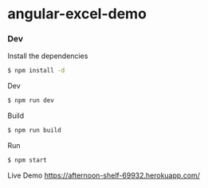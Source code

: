# angular-excel-demo


### Dev

Install the dependencies

```sh
$ npm install -d
```

Dev

```sh
$ npm run dev
```

Build

```sh
$ npm run build
```
Run

```sh
$ npm start
```

Live Demo
https://afternoon-shelf-69932.herokuapp.com/

